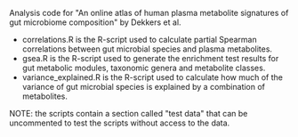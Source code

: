 Analysis code for "An online atlas of human plasma metabolite signatures of gut microbiome composition" by Dekkers et al.

* correlations.R is the R-script used to calculate partial Spearman correlations between gut microbial species and plasma metabolites.
* gsea.R is the R-script used to generate the enrichment test results for gut metabolic modules, taxonomic genera and metabolite classes.
* variance_explained.R is the R-script used to calculate how much of the variance of gut microbial species is explained by a combination of metabolites.

NOTE: the scripts contain a section called "test data" that can be uncommented to test the scripts without access to the data.
